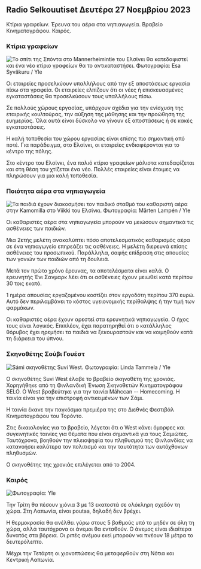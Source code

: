 Radio Selkouutiset Δευτέρα 27 Νοεμβρίου 2023
----------------------------------------

Κτίρια γραφείων. Έρευνα του αέρα στα νηπιαγωγεία. Βραβείο Κινηματογράφου. Καιρός.

### Κτίρια γραφείων

![Το σπίτι της Σπόντα στο Mannerheimintie του Ελσίνκι θα κατεδαφιστεί και ένα νέο κτίριο γραφείων θα το αντικαταστήσει. Φωτογραφία: Esa Syväkuru / Yle](https://images.cdn.yle.fi/image/upload/c_crop,h_3270,w_5814,x_0,y_404/ar_1.777777777777777,c_fill,g_57,w_1.q_auto:eco/f_auto/fl_lossy/v1700118894/39-12013716555c1029fb19)

Οι εταιρείες προσελκύουν υπαλλήλους από την εξ αποστάσεως εργασία πίσω στα γραφεία. Οι εταιρείες ελπίζουν ότι οι νέες ή επισκευασμένες εγκαταστάσεις θα προσελκύσουν τους υπαλλήλους πίσω.

Σε πολλούς χώρους εργασίας, υπάρχουν σχέδια για την ενίσχυση της εταιρικής κουλτούρας, την αύξηση της μάθησης και την προώθηση της ευημερίας. Όλα αυτά είναι δύσκολο να γίνουν εξ αποστάσεως ή σε κακές εγκαταστάσεις.

Η καλή τοποθεσία του χώρου εργασίας είναι επίσης πιο σημαντική από ποτέ. Για παράδειγμα, στο Ελσίνκι, οι εταιρείες ενδιαφέρονται για το κέντρο της πόλης.

Στο κέντρο του Ελσίνκι, ένα παλιό κτίριο γραφείων μάλιστα κατεδαφίζεται και στη θέση του χτίζεται ένα νέο. Πολλές εταιρείες είναι έτοιμες να πληρώσουν για μια καλή τοποθεσία.

### Ποιότητα αέρα στα νηπιαγωγεία

![Τα παιδιά έχουν διακοσμήσει τον παιδικό σταθμό του καθαριστή αέρα στην Kamomilla στο Viikki του Ελσίνκι. Φωτογραφία: Mårten Lampén / Yle](https://images.cdn.yle.fi/image/upload/c_crop,h_2250,w_4000,x_0,y_334/ar_1.777777777777777,c_fill,g_501,wh_1q_auto:eco/f_auto/fl_lossy/v1695638511/39-117653165115d5600150)

Οι καθαριστές αέρα στα νηπιαγωγεία μπορούν να μειώσουν σημαντικά τις ασθένειες των παιδιών.

Μια 2ετής μελέτη ανακαλύπτει πόσο αποτελεσματικός καθαρισμός αέρα σε ένα νηπιαγωγείο επηρεάζει τις ασθένειες. Η μελέτη διερευνά επίσης ασθένειες του προσωπικού. Παράλληλα, σαφής επίδραση στις απουσίες των γονιών των παιδιών από τη δουλειά.

Μετά τον πρώτο χρόνο έρευνας, τα αποτελέσματα είναι καλά. Ο ερευνητής Ένι Σανμαρκ λέει ότι οι ασθένειες έχουν μειωθεί κατά περίπου 30 τοις εκατό.

1 ημέρα απουσίας εργαζομένου κοστίζει στον εργοδότη περίπου 370 ευρώ. Αυτό δεν περιλαμβάνει το κόστος υγειονομικής περίθαλψης ή την τιμή των φαρμάκων.

Οι καθαριστές αέρα έχουν αρεστεί στα ερευνητικά νηπιαγωγεία. Ο ήχος τους είναι λογικός. Επιπλέον, έχει παρατηρηθεί ότι ο κατάλληλος θόρυβος έχει ηρεμήσει τα παιδιά να ξεκουραστούν και να κοιμηθούν κατά τη διάρκεια του ύπνου.

### Σκηνοθέτης Σούβι Γουέστ

![Sámi σκηνοθέτης Suvi West. Φωτογραφία: Linda Tammela / Yle](https://images.cdn.yle.fi/image/upload/c_crop,h_2268,w_4032,x_0,y_120/ar_1.7777777777777777,c_fill,g_faces,h_1205,h_pr.q_auto:eco/f_auto/fl_lossy/v1613476645/39-774637602bb23ea1c4a)

Ο σκηνοθέτης Suvi West έλαβε το βραβείο σκηνοθέτη της χρονιάς. Χορηγήθηκε από τη Φινλανδική Ένωση Σκηνοθετών Κινηματογράφου SELO. Ο West βραβεύτηκε για την ταινία Máhccan -- Homecoming. Η ταινία είναι για την επιστροφή αντικειμένων των Σάμι.

Η ταινία έκανε την παγκόσμια πρεμιέρα της στο Διεθνές Φεστιβάλ Κινηματογράφου του Τορόντο.

Στις δικαιολογίες για το βραβείο, λέγεται ότι ο West κάνει όμορφες και συγκινητικές ταινίες για θέματα που είναι σημαντικά για τους Σαμιώτες. Ταυτόχρονα, βοηθούν την πλειοψηφία του πληθυσμού της Φινλανδίας να κατανοήσει καλύτερα τον πολιτισμό και την ταυτότητα των αυτόχθονων πληθυσμών.

Ο σκηνοθέτης της χρονιάς επιλέγεται από το 2004.

### Καιρός

![ Φωτογραφία: Yle](https://images.cdn.yle.fi/image/upload/c_crop,h_1080,w_1919,x_0,y_0/ar_1.777777777777777,c_fill,g_faces,h_670,w_100,w_100:eco/f_auto/fl_lossy/v1701100995/39-12073206564bd79da68c)

Την Τρίτη θα πέσουν χιόνια 3 με 13 εκατοστά σε ολόκληρη σχεδόν τη χώρα. Στη Λαπωνία, είναι poutaa, δηλαδή δεν βρέχει.

Η θερμοκρασία θα ανέλθει γύρω στους 5 βαθμούς υπό το μηδέν σε όλη τη χώρα, αλλά ταυτόχρονα οι άνεμοι θα ενταθούν. Ο άνεμος είναι ιδιαίτερα δυνατός στα βόρεια. Οι ριπές ανέμου εκεί μπορούν να πνέουν 18 μέτρα το δευτερόλεπτο.

Μέχρι την Τετάρτη οι χιονοπτώσεις θα μεταφερθούν στη Νότια και Κεντρική Λαπωνία.